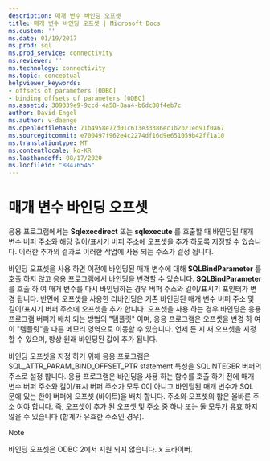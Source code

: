 ```yaml
---
description: 매개 변수 바인딩 오프셋
title: 매개 변수 바인딩 오프셋 | Microsoft Docs
ms.custom: ''
ms.date: 01/19/2017
ms.prod: sql
ms.prod_service: connectivity
ms.reviewer: ''
ms.technology: connectivity
ms.topic: conceptual
helpviewer_keywords:
- offsets of parameters [ODBC]
- binding offsets of parameters [ODBC]
ms.assetid: 309339e9-9ccd-4a58-8aa4-b6dc88f4eb7c
author: David-Engel
ms.author: v-daenge
ms.openlocfilehash: 71b4958e77d01c613e33386ec1b2b21ed91f0a67
ms.sourcegitcommit: e700497f962e4c2274df16d9e651059b42ff1a10
ms.translationtype: MT
ms.contentlocale: ko-KR
ms.lasthandoff: 08/17/2020
ms.locfileid: "88476545"
---
```

# <a name="parameter-binding-offsets"></a>매개 변수 바인딩 오프셋
응용 프로그램에서는 **Sqlexecdirect** 또는 **sqlexecute** 를 호출할 때 바인딩된 매개 변수 버퍼 주소와 해당 길이/표시기 버퍼 주소에 오프셋을 추가 하도록 지정할 수 있습니다. 이러한 추가의 결과로 이러한 작업에 사용 되는 주소가 결정 됩니다.  
  
 바인딩 오프셋을 사용 하면 이전에 바인딩된 매개 변수에 대해 **SQLBindParameter** 를 호출 하지 않고 응용 프로그램에서 바인딩을 변경할 수 있습니다. **SQLBindParameter** 를 호출 하 여 매개 변수를 다시 바인딩하는 경우 버퍼 주소와 길이/표시기 포인터가 변경 됩니다. 반면에 오프셋을 사용한 리바인딩은 기존 바인딩된 매개 변수 버퍼 주소 및 길이/표시기 버퍼 주소에 오프셋을 추가 합니다. 오프셋을 사용 하는 경우 바인딩은 응용 프로그램 버퍼가 배치 되는 방법의 "템플릿" 이며, 응용 프로그램은 오프셋을 변경 하 여이 "템플릿"을 다른 메모리 영역으로 이동할 수 있습니다. 언제 든 지 새 오프셋을 지정할 수 있으며, 항상 원래 바인딩된 값에 추가 됩니다.  
  
 바인딩 오프셋을 지정 하기 위해 응용 프로그램은 SQL_ATTR_PARAM_BIND_OFFSET_PTR statement 특성을 SQLINTEGER 버퍼의 주소로 설정 합니다. 응용 프로그램은 바인딩을 사용 하는 함수를 호출 하기 전에 매개 변수 버퍼 주소와 길이/표시 버퍼 주소가 모두 0이 아니고 바인딩된 매개 변수가 SQL 문에 있는 한이 버퍼에 오프셋 (바이트)을 배치 합니다. 주소와 오프셋의 합은 올바른 주소 여야 합니다. 즉, 오프셋이 추가 된 오프셋 및 주소 중 하나 또는 둘 모두가 유효 하지 않을 수 있습니다 (합계가 유효한 주소인 경우).  
  
> [!NOTE]  
>  바인딩 오프셋은 ODBC 2에서 지원 되지 않습니다. *x* 드라이버.
